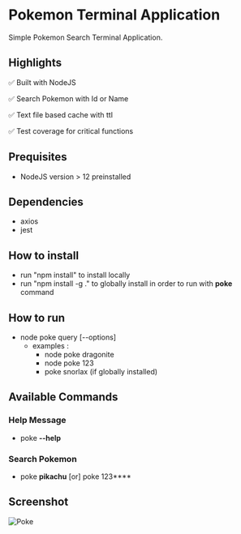 
# Pokemon Terminal Application

Simple Pokemon Search Terminal Application.

## Highlights
✅ Built with NodeJS

✅ Search Pokemon with Id or Name

✅ Text file based cache with ttl

✅ Test coverage for critical functions

## Prequisites
- NodeJS version > 12 preinstalled

## Dependencies
- axios
- jest

## How to install
- run "npm install" to install locally
- run "npm install -g ." to globally install in order to run with **poke** command

## How to run
- node poke query [--options]
    - examples : 
        - node poke dragonite
        - node poke 123
        - poke snorlax (if globally installed)


## Available Commands
### Help Message
- poke **--help**
### Search Pokemon
- poke **pikachu** [or] poke 123****

## Screenshot
![Poke](https://i.imgur.com/0RUIhLg.png)






